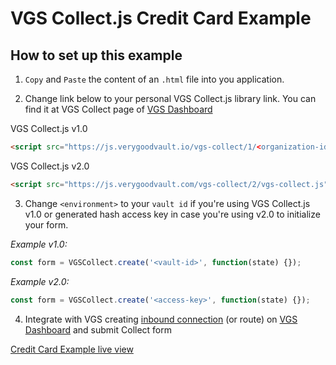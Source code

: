 # VGS Collect.js Credit Card Example

## How to set up this example

1. `Copy` and `Paste` the content of an `.html` file into you application.

2. Change link below to your personal VGS Collect.js library link. You can find it at VGS Collect page of [VGS Dashboard](https://dashboard.verygoodsecurity.com/)

VGS Collect.js v1.0

```html
<script src="https://js.verygoodvault.io/vgs-collect/1/<organization-id>.js"></script>
```

VGS Collect.js v2.0

```html
<script src="https://js.verygoodvault.com/vgs-collect/2/vgs-collect.js"></script>
```

3. Change `<environment>` to your `vault id` if you're using VGS Collect.js v1.0 or generated hash access key in 
case you're using v2.0 to initialize your form.

*Example v1.0:*

```javascript
const form = VGSCollect.create('<vault-id>', function(state) {});
```

*Example v2.0:*

```javascript
const form = VGSCollect.create('<access-key>', function(state) {});
```

4. Integrate with VGS creating [inbound connection](https://www.verygoodsecurity.com/docs/getting-started#securing-your-inbound-connection) (or route) on [VGS Dashboard](https://dashboard.verygoodsecurity.com/) and submit Collect form


[Credit Card Example live view](https://verygoodsecurity.github.io/vgs-collect-examples/#credit-card-example)
